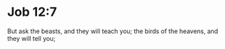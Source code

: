 # Job 12:7

But ask the beasts, and they will teach you; the birds of the heavens, and they will tell you;
